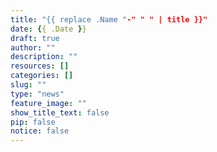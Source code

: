 ```yaml
---
title: "{{ replace .Name "-" " " | title }}"
date: {{ .Date }}
draft: true
author: ""
description: ""
resources: []
categories: []
slug: ""
type: "news"
feature_image: ""
show_title_text: false
pip: false
notice: false
---
```

